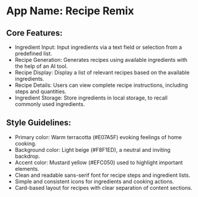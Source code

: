 # **App Name**: Recipe Remix

## Core Features:

- Ingredient Input: Input ingredients via a text field or selection from a predefined list.
- Recipe Generation: Generates recipes using available ingredients with the help of an AI tool.
- Recipe Display: Display a list of relevant recipes based on the available ingredients.
- Recipe Details: Users can view complete recipe instructions, including steps and quantities.
- Ingredient Storage: Store ingredients in local storage, to recall commonly used ingredients.

## Style Guidelines:

- Primary color: Warm terracotta (#E07A5F) evoking feelings of home cooking.
- Background color: Light beige (#F8F1ED), a neutral and inviting backdrop.
- Accent color: Mustard yellow (#EFC050) used to highlight important elements.
- Clean and readable sans-serif font for recipe steps and ingredient lists.
- Simple and consistent icons for ingredients and cooking actions.
- Card-based layout for recipes with clear separation of content sections.